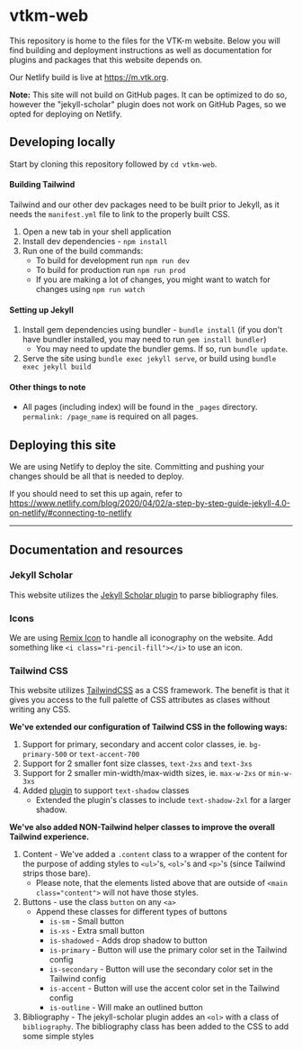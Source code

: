 # vtkm-web
This repository is home to the files for the VTK-m website. Below you will find building and deployment instructions as well as documentation for plugins and packages that this website depends on.

Our Netlify build is live at https://m.vtk.org.

**Note:** This site will not build on GitHub pages. It can be optimized to do so, however the "jekyll-scholar" plugin does not work on GitHub Pages, so we opted for deploying on Netlify.

## Developing locally
Start by cloning this repository followed by `cd vtkm-web`.

#### Building Tailwind
Tailwind and our other dev packages need to be built prior to Jekyll, as it needs the `manifest.yml` file to link to the properly built CSS.

1. Open a new tab in your shell application
2. Install dev dependencies - `npm install`
3. Run one of the build commands:
    - To build for development run `npm run dev`
    - To build for production run `npm run prod`
    - If you are making a lot of changes, you might want to watch for changes using `npm run watch`

#### Setting up Jekyll
1. Install gem dependencies using bundler - `bundle install` (if you don't have bundler installed, you may need to run `gem install bundler`)
    - You may need to update the bundler gems. If so, run `bundle update`.
3. Serve the site using `bundle exec jekyll serve`, or build using `bundle exec jekyll build`

#### Other things to note
- All pages (including index) will be found in the `_pages` directory. `permalink: /page_name` is required on all pages.

## Deploying this site
We are using Netlify to deploy the site. Committing and pushing your changes should be all that is needed to deploy.

If you should need to set this up again, refer to https://www.netlify.com/blog/2020/04/02/a-step-by-step-guide-jekyll-4.0-on-netlify/#connecting-to-netlify

----

## Documentation and resources

### Jekyll Scholar
This website utilizes the [Jekyll Scholar plugin](https://github.com/inukshuk/jekyll-scholar) to parse bibliography files.

### Icons
We are using [Remix Icon](https://remixicon.com/) to handle all iconography on the website. Add something like `<i class="ri-pencil-fill"></i>` to use an icon.

### Tailwind CSS
This website utilizes [TailwindCSS](https://tailwindcss.com/docs) as a CSS framework. The benefit is that it gives you access to the full palette of CSS attributes as clases without writing any CSS.

**We've extended our configuration of Tailwind CSS in the following ways:**
1. Support for primary, secondary and accent color classes, ie. `bg-primary-500` or `text-accent-700`
2. Support for 2 smaller font size classes, `text-2xs` and `text-3xs`
3. Support for 2 smaller min-width/max-width sizes, ie. `max-w-2xs` or `min-w-3xs`
4. Added [plugin](https://www.npmjs.com/package/tailwindcss-textshadow) to support `text-shadow` classes
    - Extended the plugin's classes to include `text-shadow-2xl` for a larger shadow.

**We've also added NON-Tailwind helper classes to improve the overall Tailwind experience.**
1. Content - We've added a `.content` class to a wrapper of the content for the purpose of adding styles to `<ul>`'s, `<ol>`'s and `<p>`'s (since Tailwind strips those bare).
    - Please note, that the elements listed above that are outside of `<main class="content">` will not have those styles.
3. Buttons - use the class `button` on any `<a>`
    - Append these classes for different types of buttons
        - `is-sm` - Small button
        - `is-xs` - Extra small button
        - `is-shadowed` - Adds drop shadow to button
        - `is-primary` - Button will use the primary color set in the Tailwind config
        - `is-secondary` - Button will use the secondary color set in the Tailwind config
        - `is-accent` - Button will use the accent color set in the Tailwind config
        - `is-outline` - Will make an outlined button
4. Bibliography - The jekyll-scholar plugin addes an `<ol>` with a class of `bibliography`. The bibliography class has been added to the CSS to add some simple styles
